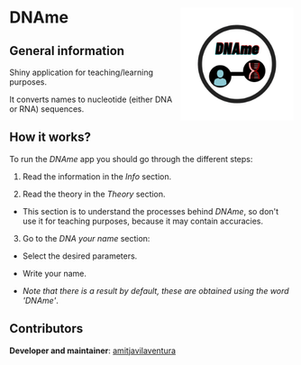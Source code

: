 # DNAme <img src="www/DNAme_logo.png" align="right" alt="" width="200" />

## General information

Shiny application for teaching/learning purposes.

It converts names to nucleotide (either DNA or RNA) sequences.

## How it works?

To run the *DNAme* app you should go through the different steps:

1. Read the information in the *Info* section.

2. Read the theory in the *Theory* section.
  
  + This section is to understand the processes behind *DNAme*, so don't use it for teaching purposes, because it may contain accuracies.

3. Go to the *DNA your name* section:

  + Select the desired parameters.
      
  + Write your name.
  
  + *Note that there is a result by default, these are obtained using the word 'DNAme'*.
      

## Contributors

**Developer and maintainer**: [amitjavilaventura](https://amijtavilaventura.github.io)